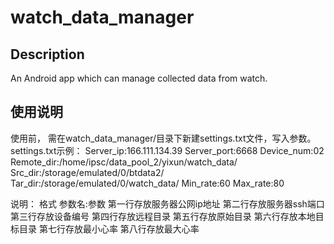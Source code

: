 # watch_data_manager
## Description
An Android app which can manage collected data from watch.

## 使用说明
使用前，
需在watch_data_manager/目录下新建settings.txt文件，写入参数。
settings.txt示例：
Server_ip:166.111.134.39
Server_port:6668
Device_num:02
Remote_dir:/home/ipsc/data_pool_2/yixun/watch_data/
Src_dir:/storage/emulated/0/btdata2/
Tar_dir:/storage/emulated/0/watch_data/
Min_rate:60
Max_rate:80


说明：
格式 参数名:参数
第一行存放服务器公网ip地址
第二行存放服务器ssh端口
第三行存放设备编号
第四行存放远程目录
第五行存放原始目录
第六行存放本地目标目录
第七行存放最小心率
第八行存放最大心率

